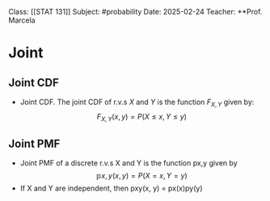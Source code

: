 Class: [[STAT 131]]
Subject: #probability 
Date: 2025-02-24
Teacher: **Prof. Marcela

# Joint

## Joint CDF
- Joint CDF. The joint CDF of r.v.s $X$ and $Y$ is the function $F_{X, Y}$ given by:
$$F_{X, Y}(x, y) = P(X \leq x, Y \leq y)$$
## Joint PMF
- Joint PMF of a discrete r.v.s X and Y is the function px,y given by
$$\mathbb{p}{x,y}(x, y) = P(X = x, Y = y)$$
- If X and Y are independent, then pxy(x, y) = px(x)py(y)